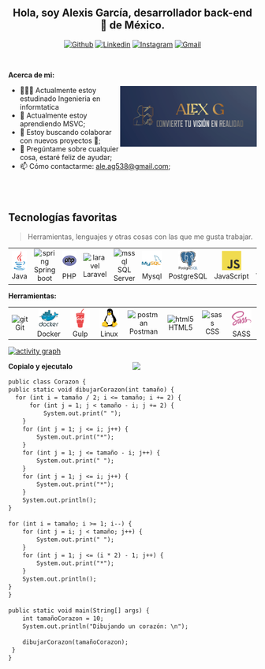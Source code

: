 <!-- Your title -->
<div  align="center">
  
  ## Hola, soy Alexis García, desarrollador back-end 🚀 de México.
    
<!-- Your badges
You can use the website to generate badges: https://shields.io/
-->
    
  [![Github](https://img.shields.io/badge/-Github-000?style=flat&logo=Github&logoColor=white)](https://github.com/Alex-Gar/Alex-Gar)
  [![Linkedin](https://img.shields.io/badge/-LinkedIn-blue?style=flat&logo=Linkedin&logoColor=white)](www.linkedin.com/in/alex-garcia-73a915314)
  [![Instagram](https://img.shields.io/badge/-Instagram-c13584?style=flat&labelColor=c13584&logo=instagram&logoColor=white)](https://www.instagram.com/_alexgar/)
  [![Gmail](https://img.shields.io/badge/-Gmail-c14438?style=flat&logo=Gmail&logoColor=white)](mailto:ale.ag538@gmail.com)
    
</div>
    &nbsp;
    
<!-- Talking about you -->
  **Acerca de mi:**
    
<!-- Any image aligned to the right. Beware the width -->
<img width="55%" align="right" alt="Github" src="https://github.com/Alex-Gar/Alex-Gar/blob/main/logo_r.png?raw=true" />
    
- 👨🏽‍💻 Actualmente estoy estudinado Ingenieria en informtatica
- 🌱 Actualmente estoy aprendiendo MSVC;
- 👯 Estoy buscando colaborar con nuevos proyectos 🤝;
- 💬 Pregúntame sobre cualquier cosa, estaré feliz de ayudar;
- 📫 Cómo contactarme: ale.ag538@gmail.com;
    
<br />
<br />
    
<h2 align="left" id="macropower-tech">Tecnologías favoritas</h2>
    
> Herramientas, lenguajes y otras cosas con las que me gusta trabajar.
    
  <table>
      <tr>
        <td align="center" width="95">
           <img src="https://raw.githubusercontent.com/devicons/devicon/master/icons/java/java-original.svg" alt="java"
                width="40" height="40" />
          <br>Java
        </td>
         <td align="center" width="95">
            <img src="https://www.vectorlogo.zone/logos/springio/springio-icon.svg" alt="spring" width="40" height="40" />
          <br>Spring boot
        </td>
          <td align="center" width="95"> 
            <img src="https://raw.githubusercontent.com/devicons/devicon/master/icons/php/php-original.svg" alt="php"
                width="40" height="40" />
          <br>PHP
        </td>
        <td align="center" width="95">
            <img src="https://upload.vectorlogo.zone/logos/laravel/images/fd9bffa7-873e-4946-92bc-815ed69faeec.svg"
                alt="laravel" width="40" height="40" />
          <br>Laravel
        </td>
        <td align="center" width="95">
            <img src="https://www.svgrepo.com/show/303229/microsoft-sql-server-logo.svg" alt="mssql" width="40"
                height="40" />
          <br>SQL Server
        </td>
        <td align="center" width="95">
           <img src="https://raw.githubusercontent.com/devicons/devicon/master/icons/mysql/mysql-original-wordmark.svg"
                alt="mysql" width="40" height="40" />     
          <br>Mysql
        </td>
        <td align="center"  width="95">
             <img src="https://raw.githubusercontent.com/devicons/devicon/master/icons/postgresql/postgresql-original-wordmark.svg"
                alt="postgresql" width="40" height="40" />
          <br>PostgreSQL
        </td>
         <td align="center" width="95">
            <img src="https://raw.githubusercontent.com/devicons/devicon/master/icons/javascript/javascript-original.svg"
                alt="javascript" width="40" height="40" />
          <br>JavaScript
        </td>
        <td align="center" width="95">
            <img src="https://raw.githubusercontent.com/devicons/devicon/master/icons/typescript/typescript-original.svg"
                alt="typescript" width="40" height="40" />
          <br>TypeScript
        </td>
      </tr>
    </table>
    
  **Herramientas:**     
<!-- Your languages and tools. Be careful with the alignment. 
You can use this sites to get logos: https://www.vectorlogo.zone or https://simpleicons.org/  
-->
  <table>
      <tr>
        <td align="center" width="95">
                <img src="https://www.vectorlogo.zone/logos/git-scm/git-scm-icon.svg" alt="git" width="40" height="40" />
               <br>Git
        </td>
        <td align="center" width="95">
                <img src="https://raw.githubusercontent.com/devicons/devicon/master/icons/docker/docker-original-wordmark.svg" alt="docker" width="40" height="40" />
          <br>Docker
        </td>
        <td align="center" width="95">
                <img src="https://raw.githubusercontent.com/devicons/devicon/master/icons/gulp/gulp-plain.svg" alt="gulp" width="40" height="40" />
          <br>Gulp
        </td>
        <td align="center" width="95">
                <img src="https://raw.githubusercontent.com/devicons/devicon/master/icons/linux/linux-original.svg" alt="linux" width="40" height="40" />
          <br>Linux
        </td>
        <td align="center" width="95">
                <img src="https://www.vectorlogo.zone/logos/getpostman/getpostman-icon.svg" alt="postman" width="40" height="40" />
          <br>Postman
        </td>
          <td align="center" width="95">
                <img src="https://www.vectorlogo.zone/logos/w3_html5/w3_html5-icon.svg" alt="html5" width="40" height="40" />
          <br>HTML5
        </td>
         <td align="center" width="95">
                    <img src="https://www.vectorlogo.zone/logos/w3_css/w3_css-official.svg" alt="sass" width="40" height="40" />
              <br>CSS
            </td>
        <td align="center" width="95">
             <img src="https://raw.githubusercontent.com/devicons/devicon/master/icons/sass/sass-original.svg" alt="sass" width="40" height="40" />
            <br>SASS
        </td>
      </tr>
    </table>

[![activity graph](https://github-readme-activity-graph.vercel.app/graph?username=Alex-Gar&theme=github-dark-dimmed&custom_title=Guilyx%20Activity%20Graph&hide_border=true)](https://github.com/ashutosh00710/github-readme-activity-graph)

  <!-- Your github readme stats
You can use this api: https://github.com/anuraghazra/github-readme-stats
-->
<picture>
    <source media="(prefers-color-scheme: dark)" srcset="https://github-readme-stats-ouuan.vercel.app/api?username=Alex-Gar&theme=dark&show_icons=true">
    <img align="right" width="50%" src="https://github-readme-stats-ouuan.vercel.app/api?username=Alex-Gar&show_icons=true">
</picture>

**Copialo y ejecutalo**

    public class Corazon {
    public static void dibujarCorazon(int tamaño) {
      for (int i = tamaño / 2; i <= tamaño; i += 2) {
          for (int j = 1; j < tamaño - i; j += 2) {
              System.out.print(" ");
        }
        for (int j = 1; j <= i; j++) {
            System.out.print("*");
        }
        for (int j = 1; j <= tamaño - i; j++) {
            System.out.print(" ");
        }
        for (int j = 1; j <= i; j++) {
            System.out.print("*");
        }
        System.out.println();
    }

    for (int i = tamaño; i >= 1; i--) {
        for (int j = i; j < tamaño; j++) {
            System.out.print(" ");
        }
        for (int j = 1; j <= (i * 2) - 1; j++) {
            System.out.print("*");
        }
        System.out.println();
    }
    }
    
    public static void main(String[] args) {
        int tamañoCorazon = 10;
        System.out.println("Dibujando un corazón: \n");
        
        dibujarCorazon(tamañoCorazon);
     }
    }

    
